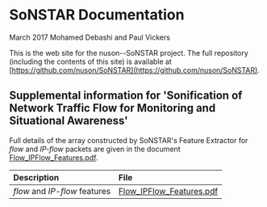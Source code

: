 # SoNSTAR Documentation
March 2017
Mohamed Debashi and Paul Vickers

This is the web site for the nuson--SoNSTAR project. The full repository (including the contents of this site) is available at [https://github.com/nuson/SoNSTAR](https://github.com/nuson/SoNSTAR).

## Supplemental information for 'Sonification of Network Traffic Flow for Monitoring and Situational Awareness'

Full details of the array constructed by SoNSTAR's Feature Extractor for *flow* and *IP-flow* packets are given in the document [Flow_IPFlow_Features.pdf](Flow_IPFlow_Features.pdf).

|Description  | File                                                   |
|:------------|:-------------------------------------------------------|
|*flow* and *IP-flow* features     | [Flow_IPFlow_Features.pdf](Flow_IPFlow_Features.pdf)   |

